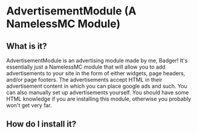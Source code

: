# AdvertisementModule (A NamelessMC Module)

## What is it?
AdvertisementModule is an advertising module made by me, Badger! It's essentially just a NamelessMC module that will allow you to add advertisements to your site in the form of either widgets, page headers, and/or page footers. The advertisements accept HTML in their advertisement content in which you can place google ads and such. You can also manually set up advertisements yourself. You should have some HTML knowledge if you are installing this module, otherwise you probably won't get very far.

## How do I install it?
